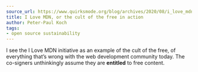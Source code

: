 ```yaml
---
source_url: https://www.quirksmode.org/blog/archives/2020/08/i_love_mdn_or_t.html
title: I Love MDN, or the cult of the free in action
author: Peter-Paul Koch
tags:
- open source sustainability
---
```


I see the I Love MDN initiative as an example of the cult of the free, of everything that’s wrong with the web development community today. The co-signers unthinkingly assume they are **entitled** to free content.
